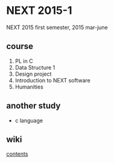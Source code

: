 # NEXT 2015-1
NEXT 2015 first semester, 2015 mar-june

## course
1. PL in C
2. Data Structure 1
3. Design project 
4. Introduction to NEXT software
5. Humanities

## another study
* c language

## wiki
[contents](https://github.com/Kyoo32/NEXT2015-1/wiki)

